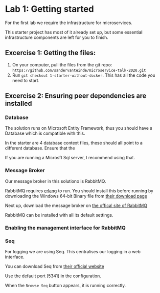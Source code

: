 # Lab 1: Getting started

For the first lab we require the infrastructure for microservices.

This starter project has most of it already set up, but some essential infrastructure components are left for you to finish.

## Excercise 1: Getting the files:
1. On your computer, pull the files from the git repo:
`https://github.com/sandervanteinde/microservice-talk-2020.git`
2. Run `git checkout 1-starter-without-docker`. This has all the code you need to start.


## Excercise 2: Ensuring peer dependencies are installed

### Database
The solution runs on Microsoft Entity Framework, thus you should have a Database which is compatible with this.

In the starter are 4 database context files, these should all point to a different database. Ensure that the 

If you are running a Microsft Sql server, I recommend using that.


### Message Broker
Our message broker in this solutiono is RabbitMQ.

RabbitMQ requires [erlang](https://www.erlang.org) to run. You should install this before running by downloading the Windows 64-bit Binary file from [their download page](https://www.erlang.org/downloads)

Next up, download the message broker on [the offical site of RabbitMQ](https://www.rabbitmq.com/install-windows.html#installer)

RabbitMQ can be installed with all its default settings.

### Enabling the management interface for RabbitMQ


### Seq

For logging we are using Seq. This centralises our logging in a web interface.

You can download Seq from [their official website](https://datalust.co/download)

Use the default port (5341) in the configuration.

When the `Browse Seq` button appears, it is running correctly.
